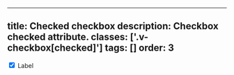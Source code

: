 <!--
 *              © 2025 Visa
 *
 * Licensed under the Apache License, Version 2.0 (the "License");
 * you may not use this file except in compliance with the License.
 * You may obtain a copy of the License at
 *
 *         http://www.apache.org/licenses/LICENSE-2.0
 *
 * Unless required by applicable law or agreed to in writing, software
 * distributed under the License is distributed on an "AS IS" BASIS,
 * WITHOUT WARRANTIES OR CONDITIONS OF ANY KIND, either express or implied.
 * See the License for the specific language governing permissions and
 * limitations under the License.
 *
 -->
---
title: Checked checkbox
description: Checkbox checked attribute.
classes: ['.v-checkbox[checked]']
tags: []
order: 3
---

<div class="v-flex v-align-items-center v-gap-2">
  <input checked="" class="v-checkbox" id="checkbox-checked" type="checkbox"/>
  <label class="v-label v-typography-label-large" for="checkbox-checked">
    Label
  </label>
</div>
